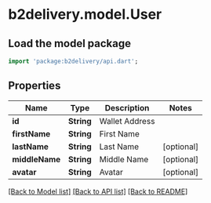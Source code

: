 # b2delivery.model.User

## Load the model package
```dart
import 'package:b2delivery/api.dart';
```

## Properties
Name | Type | Description | Notes
------------ | ------------- | ------------- | -------------
**id** | **String** | Wallet Address | 
**firstName** | **String** | First Name | 
**lastName** | **String** | Last Name | [optional] 
**middleName** | **String** | Middle Name | [optional] 
**avatar** | **String** | Avatar | [optional] 

[[Back to Model list]](../README.md#documentation-for-models) [[Back to API list]](../README.md#documentation-for-api-endpoints) [[Back to README]](../README.md)


